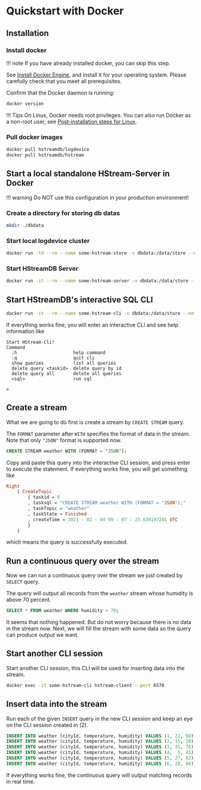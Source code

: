 Quickstart with Docker
======================

## Installation

### Install docker

!!! note
    If you have already installed docker, you can skip this step.

See [Install Docker Engine](https://docs.docker.com/engine/install/),
and install it for your operating system. Please carefully check that you
meet all prerequisites.

Confirm that the Docker daemon is running:

```sh
docker version
```

!!! Tips
    On Linux, Docker needs root privileges. You can also run Docker as
    a non-root user, see [Post-installation steps for Linux][non-root-docker].

### Pull docker images

```sh
docker pull hstreamdb/logdevice
docker pull hstreamdb/hstream
```


## Start a local standalone HStream-Server in Docker

!!! warning
    Do NOT use this configuration in your production environment!

### Create a directory for storing db datas

```sh
mkdir ./dbdata
```

### Start local logdevice cluster

```sh
docker run -td --rm --name some-hstream-store -v dbdata:/data/store --network host hstreamdb/logdevice ld-dev-cluster --root /data/store --use-tcp
```

### Start HStreamDB Server

```sh
docker run -it --rm --name some-hstream-server -v dbdata:/data/store --network host hstreamdb/hstream hstream-server --port 6570 -l /data/store/logdevice.conf
```


## Start HStreamDB's interactive SQL CLI

```sh
docker run -it --rm --name some-hstream-cli -v dbdata:/data/store --network host hstreamdb/hstream hstream-client --port 6570
```

If everything works fine, you will enter an interactive CLI and see help information like

```
Start HStream-Cli!
Command
  :h                     help command
  :q                     quit cli
  show queries           list all queries
  delete query <taskid>  delete query by id
  delete query all       delete all queries
  <sql>                  run sql

>
```

## Create a stream

What we are going to do first is create a stream by `CREATE STREAM` query.

The `FORMAT` parameter after `WITH` specifies the format of data in the stream. Note that only `"JSON"` format is supported now.

```sql
CREATE STREAM weather WITH (FORMAT = "JSON");
```

Copy and paste this query into the interactive CLI session, and press enter to execute the statement. If everything works fine, you will get something like

```Haskell
Right
    ( CreateTopic
        { taskid = 0
        , tasksql = "CREATE STREAM weather WITH (FORMAT = "JSON");"
        , taskTopic = "weather"
        , taskState = Finished
        , createTime = 2021 - 02 - 04 09 : 07 : 25.639197201 UTC
        }
    )
```
which means the query is successfully executed.


## Run a continuous query over the stream

Now we can run a continuous query over the stream we just created by `SELECT` query.

The query will output all records from the `weather` stream whose humidity is above 70 percent.

```sql
SELECT * FROM weather WHERE humidity > 70;
```

It seems that nothing happened. But do not worry because there is no data in the stream now. Next, we will fill the stream with some data so the query can produce output we want.


## Start another CLI session

Start another CLI session, this CLI will be used for inserting data into the stream.

```sh
docker exec -it some-hstream-cli hstream-client --port 6570
```

## Insert data into the stream

Run each of the given `INSERT` query in the new CLI session and keep an eye on the CLI session created in (2).

```sql
INSERT INTO weather (cityId, temperature, humidity) VALUES (1, 22, 80);
INSERT INTO weather (cityId, temperature, humidity) VALUES (2, 15, 20);
INSERT INTO weather (cityId, temperature, humidity) VALUES (3, 31, 76);
INSERT INTO weather (cityId, temperature, humidity) VALUES (4,  5, 45);
INSERT INTO weather (cityId, temperature, humidity) VALUES (5, 27, 82);
INSERT INTO weather (cityId, temperature, humidity) VALUES (6, 28, 86);
```

If everything works fine, the continuous query will output matching records in real time.




[non-root-docker]: https://docs.docker.com/engine/install/linux-postinstall/#manage-docker-as-a-non-root-user
